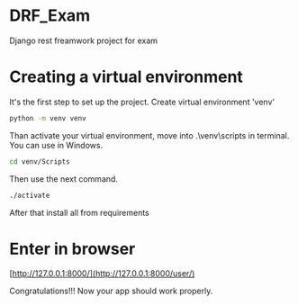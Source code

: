 # DRF_Exam
Django rest freamwork project for exam
# Creating a virtual environment
It's the first step to set up the project.
Create virtual environment 'venv'
```bash
python -m venv venv
```
Than activate your virtual environment, move into .\venv\scripts in terminal.
You can use in Windows.
```bash
cd venv/Scripts
```
Then use the next command.
```bash
./activate
```
After that install all from requirements

# Enter in browser
[http://127.0.0.1:8000/](http://127.0.0.1:8000/user/)

Congratulations!!! Now your app should work properly.
